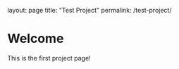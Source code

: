 layout: page
title: "Test Project"
permalink: /test-project/

# Welcome
This is the first project page!
